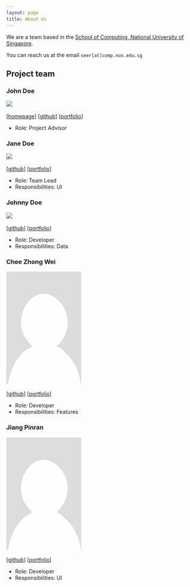 ```yaml
---
layout: page
title: About Us
---
```


We are a team based in the [School of Computing, National University of Singapore](http://www.comp.nus.edu.sg).

You can reach us at the email `seer[at]comp.nus.edu.sg`

## Project team

### John Doe

<img src="images/johndoe.png" width="200px">

[[homepage](http://www.comp.nus.edu.sg/~damithch)]
[[github](https://github.com/johndoe)]
[[portfolio](team/johndoe.md)]

* Role: Project Advisor

### Jane Doe

<img src="images/johndoe.png" width="200px">

[[github](http://github.com/johndoe)]
[[portfolio](team/johndoe.md)]

* Role: Team Lead
* Responsibilities: UI

### Johnny Doe

<img src="images/johndoe.png" width="200px">

[[github](http://github.com/johndoe)] [[portfolio](team/johndoe.md)]

* Role: Developer
* Responsibilities: Data

### Chee Zhong Wei

<img src="images/czhongwei.png" width="200px">

[[github](http://github.com/czhongwei)]
[[portfolio](team/johndoe.md)]

* Role: Developer
* Responsibilities: Features

### Jiang Pinran

<img src="images/pinran-j.png" width="200px">

[[github](http://github.com/Pinran-J)]
[[portfolio](team/johndoe.md)]

* Role: Developer
* Responsibilities: UI

